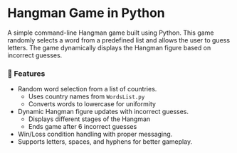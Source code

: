 # Hangman Game in Python
A simple command-line Hangman game built using Python. This game randomly selects a word from a predefined list and allows the user to guess letters. The game dynamically displays the Hangman figure based on incorrect guesses.


### 🚀 Features
- Random word selection from a list of countries.
  - Uses country names from `WordsList.py`
  - Converts words to lowercase for uniformity
- Dynamic Hangman figure updates with incorrect guesses.
  - Displays different stages of the Hangman
  - Ends game after 6 incorrect guesses
- Win/Loss condition handling with proper messaging.
- Supports letters, spaces, and hyphens for better gameplay.
